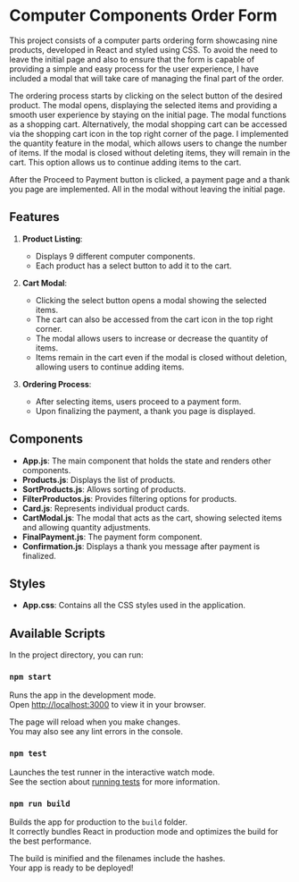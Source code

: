 # Computer Components Order Form

This project consists of a computer parts ordering form showcasing nine products, developed in React and styled using CSS. To avoid the need to leave the initial page and also to ensure that the form is capable of providing a simple and easy process for the user experience, I have included a modal that will take care of managing the final part of the order. 

The ordering process starts by clicking on the select button of the desired product. The modal opens,  displaying the selected items and providing a smooth user experience by staying on the initial page. The modal functions as a shopping cart. Alternatively, the modal shopping cart can be accessed via the shopping cart icon in the top right corner of the page. I implemented the quantity feature in the modal, which allows users to change the number of items. If the modal is closed without deleting items, they will remain in the cart. This option allows us to continue adding items to the cart. 

After the Proceed to Payment button is clicked, a payment page and a thank you page are implemented. All in the modal without leaving the initial page.


## Features

1. **Product Listing**:
   - Displays 9 different computer components.
   - Each product has a select button to add it to the cart.

2. **Cart Modal**:
   - Clicking the select button opens a modal showing the selected items.
   - The cart can also be accessed from the cart icon in the top right corner.
   - The modal allows users to increase or decrease the quantity of items.
   - Items remain in the cart even if the modal is closed without deletion, allowing users to continue adding items.

3. **Ordering Process**:
   - After selecting items, users proceed to a payment form.
   - Upon finalizing the payment, a thank you page is displayed.

## Components

- **App.js**: The main component that holds the state and renders other components.
- **Products.js**: Displays the list of products.
- **SortProducts.js**: Allows sorting of products.
- **FilterProductos.js**: Provides filtering options for products.
- **Card.js**: Represents individual product cards.
- **CartModal.js**: The modal that acts as the cart, showing selected items and allowing quantity adjustments.
- **FinalPayment.js**: The payment form component.
- **Confirmation.js**: Displays a thank you message after payment is finalized.

## Styles

- **App.css**: Contains all the CSS styles used in the application.

## Available Scripts

In the project directory, you can run:

### `npm start`

Runs the app in the development mode.\
Open [http://localhost:3000](http://localhost:3000) to view it in your browser.

The page will reload when you make changes.\
You may also see any lint errors in the console.

### `npm test`

Launches the test runner in the interactive watch mode.\
See the section about [running tests](https://facebook.github.io/create-react-app/docs/running-tests) for more information.

### `npm run build`

Builds the app for production to the `build` folder.\
It correctly bundles React in production mode and optimizes the build for the best performance.

The build is minified and the filenames include the hashes.\
Your app is ready to be deployed!
